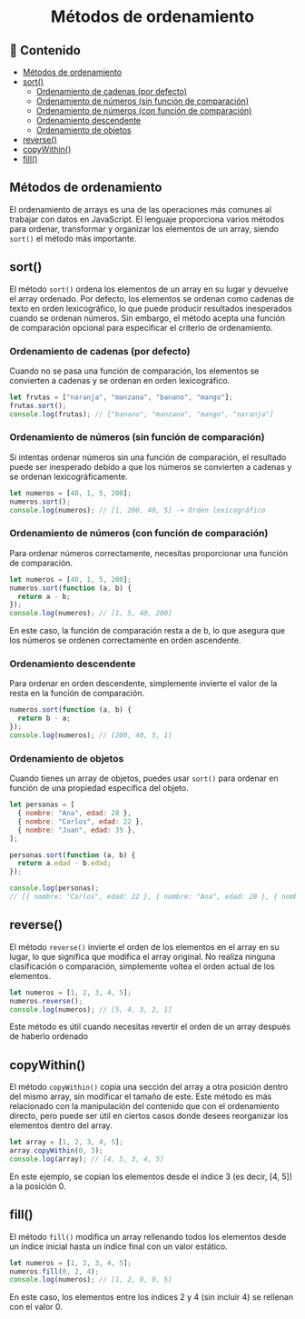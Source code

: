 <h1 align='center'>Métodos de ordenamiento</h1>

<h2>📑 Contenido</h2>

- [Métodos de ordenamiento](#métodos-de-ordenamiento)
- [sort()](#sort)
  - [Ordenamiento de cadenas (por defecto)](#ordenamiento-de-cadenas-por-defecto)
  - [Ordenamiento de números (sin función de comparación)](#ordenamiento-de-números-sin-función-de-comparación)
  - [Ordenamiento de números (con función de comparación)](#ordenamiento-de-números-con-función-de-comparación)
  - [Ordenamiento descendente](#ordenamiento-descendente)
  - [Ordenamiento de objetos](#ordenamiento-de-objetos)
- [reverse()](#reverse)
- [copyWithin()](#copywithin)
- [fill()](#fill)

## Métodos de ordenamiento

El ordenamiento de arrays es una de las operaciones más comunes al trabajar con datos en JavaScript. El lenguaje proporciona varios métodos para ordenar, transformar y organizar los elementos de un array, siendo `sort()` el método más importante.

## sort()

El método `sort()` ordena los elementos de un array en su lugar y devuelve el array ordenado. Por defecto, los elementos se ordenan como cadenas de texto en orden lexicográfico, lo que puede producir resultados inesperados cuando se ordenan números. Sin embargo, el método acepta una función de comparación opcional para especificar el criterio de ordenamiento.

### Ordenamiento de cadenas (por defecto)

Cuando no se pasa una función de comparación, los elementos se convierten a cadenas y se ordenan en orden lexicográfico.

```js
let frutas = ["naranja", "manzana", "banano", "mango"];
frutas.sort();
console.log(frutas); // ["banano", "manzana", "mango", "naranja"]
```

### Ordenamiento de números (sin función de comparación)

Si intentas ordenar números sin una función de comparación, el resultado puede ser inesperado debido a que los números se convierten a cadenas y se ordenan lexicográficamente.

```js
let numeros = [40, 1, 5, 200];
numeros.sort();
console.log(numeros); // [1, 200, 40, 5] -> Orden lexicográfico
```

### Ordenamiento de números (con función de comparación)

Para ordenar números correctamente, necesitas proporcionar una función de comparación.

```js
let numeros = [40, 1, 5, 200];
numeros.sort(function (a, b) {
  return a - b;
});
console.log(numeros); // [1, 5, 40, 200]
```

En este caso, la función de comparación resta a de b, lo que asegura que los números se ordenen correctamente en orden ascendente.

### Ordenamiento descendente

Para ordenar en orden descendente, simplemente invierte el valor de la resta en la función de comparación.

```js
numeros.sort(function (a, b) {
  return b - a;
});
console.log(numeros); // [200, 40, 5, 1]
```

### Ordenamiento de objetos

Cuando tienes un array de objetos, puedes usar `sort()` para ordenar en función de una propiedad específica del objeto.

```js
let personas = [
  { nombre: "Ana", edad: 28 },
  { nombre: "Carlos", edad: 22 },
  { nombre: "Juan", edad: 35 },
];

personas.sort(function (a, b) {
  return a.edad - b.edad;
});

console.log(personas);
// [{ nombre: "Carlos", edad: 22 }, { nombre: "Ana", edad: 28 }, { nombre: "Juan", edad: 35 }]
```

## reverse()

El método `reverse()` invierte el orden de los elementos en el array en su lugar, lo que significa que modifica el array original. No realiza ninguna clasificación o comparación, simplemente voltea el orden actual de los elementos.

```js
let numeros = [1, 2, 3, 4, 5];
numeros.reverse();
console.log(numeros); // [5, 4, 3, 2, 1]
```

Este método es útil cuando necesitas revertir el orden de un array después de haberlo ordenado

## copyWithin()

El método `copyWithin()` copia una sección del array a otra posición dentro del mismo array, sin modificar el tamaño de este. Este método es más relacionado con la manipulación del contenido que con el ordenamiento directo, pero puede ser útil en ciertos casos donde desees reorganizar los elementos dentro del array.

```js
let array = [1, 2, 3, 4, 5];
array.copyWithin(0, 3);
console.log(array); // [4, 5, 3, 4, 5]
```

En este ejemplo, se copian los elementos desde el índice 3 (es decir, [4, 5]) a la posición 0.

## fill()

El método `fill()` modifica un array rellenando todos los elementos desde un índice inicial hasta un índice final con un valor estático.

```js
let numeros = [1, 2, 3, 4, 5];
numeros.fill(0, 2, 4);
console.log(numeros); // [1, 2, 0, 0, 5]
```

En este caso, los elementos entre los índices 2 y 4 (sin incluir 4) se rellenan con el valor 0.
